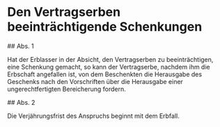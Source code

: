 # Den Vertragserben beeinträchtigende Schenkungen



\#\# Abs. 1

 Hat der Erblasser in der Absicht, den Vertragserben zu beeinträchtigen, eine Schenkung gemacht, so kann der Vertragserbe, nachdem ihm die Erbschaft angefallen ist, von dem Beschenkten die Herausgabe des Geschenks nach den Vorschriften über die Herausgabe einer ungerechtfertigten Bereicherung fordern.

\#\# Abs. 2

 Die Verjährungsfrist des Anspruchs beginnt mit dem Erbfall. 

